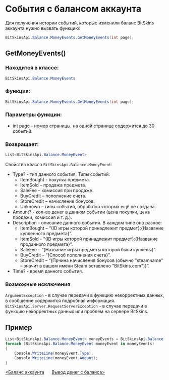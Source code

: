﻿# События с балансом аккаунта

Для получения истории событий, которые изменили баланс BitSkins аккаунта нужно вызвать функцию:

```csharp
BitSkinsApi.Balance.MoneyEvents.GetMoneyEvents(int page);
```

## GetMoneyEvents()
### Находится в классе:

```csharp
BitSkinsApi.Balance.MoneyEvents
```

### Функция:

```csharp
BitSkinsApi.Balance.MoneyEvents.GetMoneyEvents(int page);
```

### Параметры функции:
* int page - номер страницы, на одной странице содержится до 30 событий.

### Возвращает:

```csharp
List<BitSkinsApi.Balance.MoneyEvent>
```
Свойства класса ```BitSkinsApi.Balance.MoneyEvent```:
* Type? - тип данного события. Типы событий:
  - ItemBought - покупка предмета.
  - ItemSold – продажа предмета.
  - SaleFee – комиссия при продаже.
  - BuyCredit – пополнение счета.
  - StoreCredit – начисление бонусов.
  - Unknown – типы событий, обработка которых ещё не создана.
* Amount? - кол-во денег в данном событии (цена покупки, цена продажи, комиссия и т. д.).
* Description - описание данного события. В каждом типе оно разное:
  - ItemBought – “{ID игры которой принадлежит предмет}:{Название купленного предмета}”.
  - ItemSold - “{ID игры которой принадлежит предмет}:{Название проданного предмета}”.
  - SaleFee – “{Название игры предметы которой были куплены}”.
  - BuyCredit – “{Способ пополнения счета}”.
  - StoreCredit – “{Прчина начисления бонусов (обычно "steamname" – значит в вашем имени Steam вставлено "BitSkins.com")}”.
* Time? - время данного события.

### Возможные исключения
```ArgumentException``` - в случае передачи в функцию некорректных данных, в сообщение содержится подробная информация.
\
```BitSkinsApi.Server.RequestServerException``` - в случае передачи в функцию некорректных данных или проблем на сервере BitSkins.

## Пример

```csharp
List<BitSkinsApi.Balance.MoneyEvent> moneyEvents = BitSkinsApi.Balance.MoneyEvents.GetMoneyEvents(1);
foreach (BitSkinsApi.Balance.MoneyEvent moneyEvent in moneyEvents)
{
    Console.WriteLine(moneyEvent.Type);
    Console.WriteLine(moneyEvent.Amount);
}
```

[<Баланс аккаунта](https://github.com/dmitrydnl/BitSkinsApi/blob/master/docs/ru/balance/account_balance.md) &nbsp;&nbsp;&nbsp;&nbsp; [Вывод денег с баланса>](https://github.com/dmitrydnl/BitSkinsApi/blob/master/docs/ru/balance/withdraw_money.md)